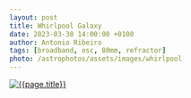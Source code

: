 ```yaml
---
layout: post
title: Whirlpool Galaxy
date: 2023-03-30 14:00:00 +0100
author: Antonio Ribeiro
tags: [broadband, osc, 80mm, refractor]
photo: /astrophotos/assets/images/whirlpool
---
```


[![{{page.title}}]({{page.photo}}.jpg)]({{page.photo}}.jpg)